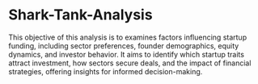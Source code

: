 # Shark-Tank-Analysis
This objective of this analysis is to examines factors influencing startup funding, including sector preferences, founder demographics, equity dynamics, and investor behavior. It aims to identify which startup traits attract investment, how sectors secure deals, and the impact of financial strategies, offering insights for informed decision-making.

